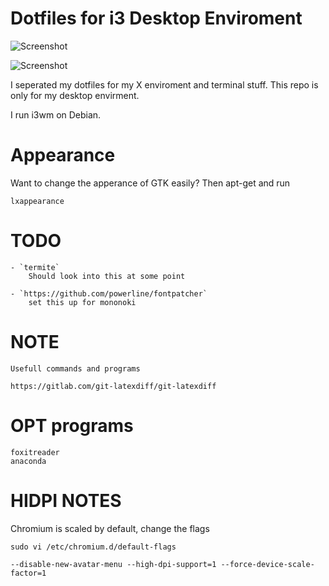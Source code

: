 
# Dotfiles for i3 Desktop Enviroment

![Screenshot](https://raw.githubusercontent.com/charnley/dotfiles.x/master/scrot.png)

![Screenshot](https://raw.githubusercontent.com/charnley/dotfiles.x/master/scrot_term.png)


I seperated my dotfiles for my X enviroment and terminal stuff. This repo is only for my desktop envirment.

I run i3wm on Debian.


# Appearance

Want to change the apperance of GTK easily? Then apt-get and run

    lxappearance

# TODO

    - `termite`
        Should look into this at some point

    - `https://github.com/powerline/fontpatcher`
        set this up for mononoki

# NOTE

    Usefull commands and programs

    https://gitlab.com/git-latexdiff/git-latexdiff

# OPT programs

    foxitreader
    anaconda


# HIDPI NOTES

Chromium is scaled by default, change the flags

    sudo vi /etc/chromium.d/default-flags
    
    --disable-new-avatar-menu --high-dpi-support=1 --force-device-scale-factor=1

